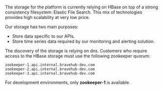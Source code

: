 The storage for the platform is currently relying on HBase on top of a strong consistency filesystem: Elastic File Search.
This mix of technologies provides high scalability at very low price.

Our storage has two main purposes:

* Store data specific to our APIs.
* Store time series data required by our monitoring and alerting solution.

The discovery of the storage is relying on dns. Customers who require access to the HBase storage must use the following zookeeper quorum:

```
zookeeper-1.api.internal.bravehub-dev.com
zookeeper-2.api.internal.bravehub-dev.com
zookeeper-3.api.internal.bravehub-dev.com
```

For development environments, only **zookeeper-1** is available.
